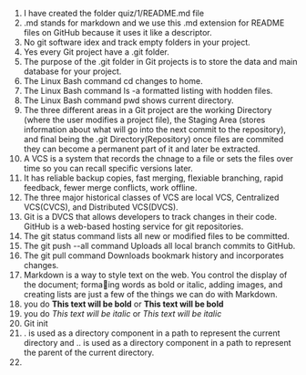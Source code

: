 1. I have created the folder quiz/1/README.md file  
2. .md stands for markdown and we use this .md extension for README files on GitHub because it uses it like a descriptor.  
3. No git software idex and track empty folders in your project.  
4. Yes every Git project have a .git folder.  
5. The purpose of the .git folder in Git projects is to store the data and main database for your project.  
6. The Linux Bash command cd changes to home.  
7. The Linux Bash command ls -a formatted  listing with hodden files.  
8. The Linux Bash command pwd shows current directory.  
9. The three different areas in a Git project are the working Directory (where the user modifies a project file), the Staging Area (stores information about what will go into the next commit to the repository), and final being the .git Directory(Repository) once files are commited they can become a permanent part of it and later be extracted.  
10. A VCS is a system that records the chnage to a file or sets the files over time so you can recall specific versions later.  
11. It has reliable backup copies, fast merging, flexiable branching, rapid feedback, fewer merge conflicts, work offline.  
12. The three major historical classes of VCS are local VCS, Centralized VCS(CVCS), and Distributed VCS(DVCS).  
13. Git is a DVCS that allows developers to track changes in their code. GitHub is a web-based hosting service for git repositories.
14. The git status command lists all new or modified files to be committed.  
15. The git push --all command Uploads all local branch commits to GitHub.    
16. The git pull command Downloads bookmark history and incorporates changes.  
17. Markdown is a way to style text on the web. You control the display of the document; formaing words as
bold or italic, adding images, and creating lists are just a few of the things we can do with Markdown.
18. you do **This text will be bold** or __This text will be bold__  
19. you do *This text will be italic* or _This text will be italic_
20. Git init  
21. . is used as a directory component in a path to represent the current directory and .. is used as a directory component in a path to represent the parent of the current directory.
22. 
